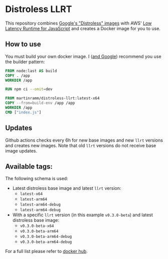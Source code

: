 # Distroless LLRT
This repository combines [Google's "Distroless" images](https://github.com/GoogleContainerTools/distroless/tree/main)
with AWS' [Low Latency Runtime for JavaScript](https://github.com/awslabs/llrt) and creates a Docker image for you to
use.

## How to use
You must build your own docker image. I
([and Google](https://github.com/GoogleContainerTools/distroless/blob/main/examples/nodejs/Dockerfile)) recommend you
use the builder pattern:

```Dockerfile
FROM node:last AS build
COPY . /app
WORKDIR /app

RUN npm ci --omit=dev

FROM martinramm/distroless-llrt:latest-x64
COPY --from=build-env /app /app
WORKDIR /app
CMD ["index.js"]
```

## Updates
Github actions checks every 6h for new base images and new `llrt` versions and creates new images. Note that old `llrt`
versions do not receive base image updates.

## Available tags:
The following schema is used:

* Latest distroless base image and latest `llrt` version:
  * `latest-x64`
  * `latest-arm64`
  * `latest-arm64-debug`
  * `latest-arm64-debug`
* With a specific `llrt` version (in this example `v0.3.0-beta`) and latest distroless base image:
  * `v0.3.0-beta-x64`
  * `v0.3.0-beta-arm64`
  * `v0.3.0-beta-arm64-debug`
  * `v0.3.0-beta-arm64-debug`

For a full list please refer to [docker hub](https://hub.docker.com/r/martinramm/distroless-llrt/tags).
